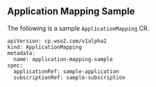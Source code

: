 ## Application Mapping Sample

The following is a sample `ApplicationMapping` CR.

```
apiVersion: cp.wso2.com/v1alpha2
kind: ApplicationMapping
metadata:
  name: application-mapping-sample
spec:
  applicationRef: sample-application
  subscriptionRef: sample-subscription
```